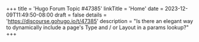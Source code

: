 +++
title = 'Hugo Forum Topic #47385'
linkTitle = 'Home'
date = 2023-12-09T11:49:50-08:00
draft = false
details = 'https://discourse.gohugo.io/t/47385'
description = "Is there an elegant way to dynamically include a page's Type and / or Layout in a params lookup?"
+++
